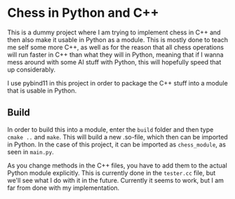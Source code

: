 # Chess in Python and C++

This is a dummy project where I am trying to implement chess in C++ and then also make it usable in Python as a module. This is mostly done to teach me self some more C++, as well as for the reason that all chess operations will run faster in C++ than what they will in Python, meaning that if I wanna mess around with some AI stuff with Python, this will hopefully speed that up considerably.

I use pybind11 in this project in order to package the C++ stuff into a module that is usable in Python.

## Build

In order to build this into a module, enter the `build` folder and then type `cmake ..` and `make`. This will build a new .so-file, which then can be imported in Python. In the case of this project, it can be imported as `chess_module`, as seen in `main.py`.

As you change methods in the C++ files, you have to add them to the actual Python module explicitly. This is currently done in the `tester.cc` file, but we'll see what I do with it in the future. Currently it seems to work, but I am far from done with my implementation.
